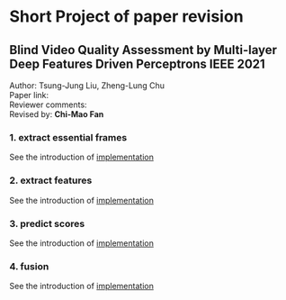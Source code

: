 # Short Project of paper revision
## Blind Video Quality Assessment by Multi-layer Deep Features Driven Perceptrons IEEE 2021
Author: Tsung-Jung Liu, Zheng-Lung Chu  
Paper link:  
Reviewer comments:  
Revised by: **Chi-Mao Fan**  

### 1. extract essential frames
See the introduction of [implementation](./1.%20extract%20essential%20frames/README.md)  

### 2. extract features  
See the introduction of [implementation](./2.%20extract%20features/README.md)  

### 3. predict scores  
See the introduction of [implementation](./3.%20predict%20scores/README.md)  

### 4. fusion  
See the introduction of [implementation](./4.%fusion/README.md)  
